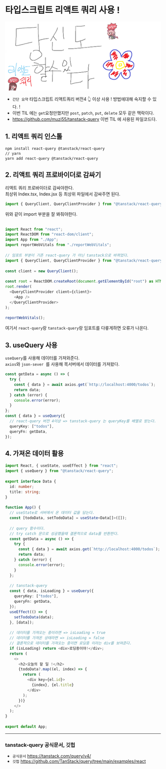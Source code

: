 # 타입스크립트 리액트 쿼리 사용 !

![Alt text](images/0805/%EB%8B%B9%EC%8B%A0%EB%8F%84%ED%95%A0%EC%88%98%EC%9E%88%EB%8B%A4%EB%A6%AC%EC%95%A1%ED%8A%B8%EC%BF%BC%EB%A6%AC.png)

- `간단 요약` 타입스크립트 리액트쿼리 버전4 :point_up_2: 이상 사용 ! 방법에대해 숙지할 수 있다. !
- 이번 TIL 에는 `get`요청만했지만 `post`, `patch`, `put`, `delete` 모두 같은 맥락이다.
- https://github.com/muzi55/tanstack-query 이번 TIL 에 사용된 파일코드다.

## 1. 리액트 쿼리 인스톨

```
npm install react-query @tanstack/react-query
// yarn
yarn add react-query @tanstack/react-query
```

## 2. 리액트 쿼리 프로바이더로 감싸기

리액트 쿼리 프로바이더로 감싸야한다.<br/>
최상위 Index.tsx, Index.jsx 등 최상위 파일에서 감싸주면 된다.<br>

```typescript
import { QueryClient, QueryClientProvider } from "@tanstack/react-query";
```

위와 같이 import 부분을 잘 봐줘야한다.
<br/>
<br/>

```typescript
import React from "react";
import ReactDOM from "react-dom/client";
import App from "./App";
import reportWebVitals from "./reportWebVitals";

// 임포트 부분이 기존 react-query 가 아닌 tanstack으로 바뀌었다.
import { QueryClient, QueryClientProvider } from "@tanstack/react-query";

const client = new QueryClient();

const root = ReactDOM.createRoot(document.getElementById("root") as HTMLElement);
root.render(
  <QueryClientProvider client={client}>
    <App />
  </QueryClientProvider>
);

reportWebVitals();
```

여기서 `react-query`랑 `tanstack-query`랑 임포트를 다릏게하면 오류가 나온다.

## 3. useQuery 사용

`useQuery`를 사용해 데이터를 가져와준다.<br/>
`axios`와 `json-sever `를 사용해 목서버에서 데이터를 가져왔다.

```typescript
const getData = async () => {
  try {
    const { data } = await axios.get(`http://localhost:4000/todos`);
    return data;
  } catch (error) {
    console.error(error);
  }
};
const { data } = useQuery({
  // react-query 버전 4이상 => tanstack-query 는 queryKey를 배열로 받는다.
  queryKey: ["todos"],
  queryFn: getData,
});
```

## 4. 가져온 데이터 활용

```typescript
import React, { useState, useEffect } from "react";
import { useQuery } from "@tanstack/react-query";

export interface Data {
  id: number;
  title: string;
}

function App() {
  // useState로 서버에서 온 데이터 값을 담는다.
  const [todoData, setTodoData] = useState<Data[]>([]);

  // query 함수이다.
  // try catch 문으로 성공했을때 결론적으로 data를 반환한다.
  const getData = async () => {
    try {
      const { data } = await axios.get(`http://localhost:4000/todos`);
      return data;
    } catch (error) {
      console.error(error);
    }
  };

  // tanstack-query
  const { data, isLoading } = useQuery({
    queryKey: ["todos"],
    queryFn: getData,
  });
  useEffect(() => {
    setTodoData(data);
  }, [data]);

  // 데이터를 가져오는 중이라면 => isLoading = true
  // 데이터를 가져온 상태라면 => isLoading = false
  // 결론적으로 데이터를 가져오는 중이면 로딩중 이라는 div를 보여준다.
  if (isLoading) return <div>로딩중이야!</div>;
  return (
    <>
      <h2>오늘의 할 일 !</h2>
      {todoData?.map((el, index) => {
        return (
          <div key={el.id}>
            {index}, {el.title}
          </div>
        );
      })}
    </>
  );
}

export default App;
```

<hr/>

### tanstack-query 공식문서, 깃헙

- `공식문서` https://tanstack.com/query/v4/
- `깃헙` https://github.com/TanStack/query/tree/main/examples/react
